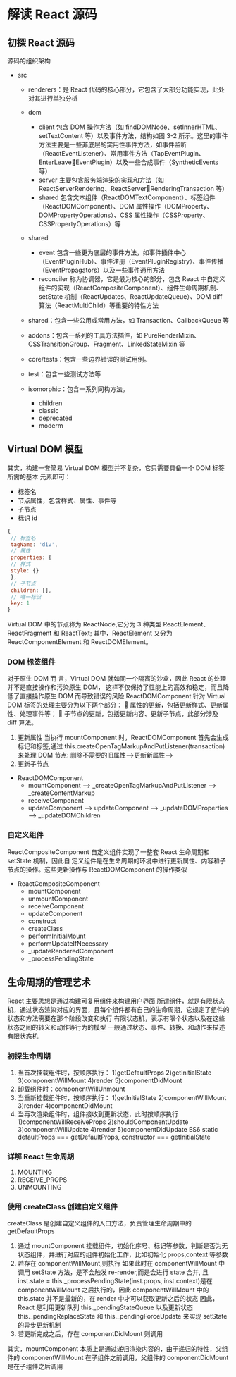 # 解读 React 源码

## 初探 React 源码

源码的组织架构

- src

  - renderers：是 React 代码的核心部分，它包含了大部分功能实现，此处对其进行单独分析

  - dom

    - client
      包含 DOM 操作方法（如 findDOMNode、setInnerHTML、setTextContent 等）以及事件方法，结构如图 3-2 所示。这里的事件方法主要是一些非底层的实用性事件方法，如事件监听（ReactEventListener）、常用事件方法（TapEventPlugin、EnterLeaveEventPlugin）以及一些合成事件（SyntheticEvents 等）
    - server
      主要包含服务端渲染的实现和方法（如 ReactServerRendering、ReactServerRenderingTransaction 等）
    - shared
      包含文本组件（ReactDOMTextComponent）、标签组件（ReactDOMComponent）、DOM 属性操作（DOMProperty、DOMPropertyOperations）、CSS 属性操作（CSSProperty、CSSPropertyOperations）等

  - shared

    - event
      包含一些更为底层的事件方法，如事件插件中心（EventPluginHub）、事件注册（EventPluginRegistry）、事件传播（EventPropagators）以及一些事件通用方法
    - reconciler
      称为协调器，它是最为核心的部分，包含 React 中自定义组件的实现（ReactCompositeComponent）、组件生命周期机制、setState 机制（ReactUpdates、ReactUpdateQueue）、DOM diff 算法（ReactMultiChild）等重要的特性方法

  - shared：包含一些公用或常用方法，如 Transaction、CallbackQueue 等
  - addons：包含一系列的工具方法插件，如 PureRenderMixin、CSSTransitionGroup、Fragment、LinkedStateMixin 等
  - core/tests：包含一些边界错误的测试用例。
  - test：包含一些测试方法等
  - isomorphic：包含一系列同构方法。

    - children
    - classic
    - deprecated
    - moderm

## Virtual DOM 模型

其实，构建一套简易 Virtual DOM 模型并不复杂，它只需要具备一个 DOM 标签所需的基本
元素即可：

- 标签名
- 节点属性，包含样式、属性、事件等
- 子节点
- 标识 id

```js
{
 // 标签名
 tagName: 'div',
 // 属性
 properties: {
 // 样式
 style: {}
 },
 // 子节点
 children: [],
 // 唯一标识
 key: 1
}
```

Virtual DOM 中的节点称为 ReactNode,它分为 3 种类型 ReactElement、ReactFragment 和 ReactText;
其中，ReactElement 又分为 ReactComponentElement 和 ReactDOMElement。

### DOM 标签组件

对于原生 DOM 而
言，Virtual DOM 就如同一个隔离的沙盒，因此 React 的处理并不是直接操作和污染原生 DOM，
这样不仅保持了性能上的高效和稳定，而且降低了直接操作原生 DOM 而导致错误的风险
ReactDOMComponent 针对 Virtual DOM 标签的处理主要分为以下两个部分：
 属性的更新，包括更新样式、更新属性、处理事件等；
 子节点的更新，包括更新内容、更新子节点，此部分涉及 diff 算法。

1. 更新属性
   当执行 mountComponent 时，ReactDOMComponent 首先会生成标记和标签,通过 this.createOpenTagMarkupAndPutListener(transaction)来处理 DOM 节点:
   删除不需要的旧属性-->更新新属性-->
2. 更新子节点

- ReactDOMComponent
  - mountComponent --> \_createOpenTagMarkupAndPutListener --> \_createContentMarkup
  - receiveComponent
  - updateComponent --> updateComponent --> \_updateDOMProperties --> \_updateDOMChildren

### 自定义组件

ReactCompositeComponent 自定义组件实现了一整套 React 生命周期和 setState 机制，因此自
定义组件是在生命周期的环境中进行更新属性、内容和子节点的操作。这些更新操作与
ReactDOMComponent 的操作类似

- ReactCompositeComponent
  - mountComponent
  - unmountComponent
  - receiveComponent
  - updateComponent
  - construct
  - createClass
  - performInitialMount
  - performUpdateIfNecessary
  - \_updateRenderedComponent
  - \_processPendingState

## 生命周期的管理艺术

React 主要思想是通过构建可复用组件来构建用户界面
所谓组件，就是有限状态机，通过状态渲染对应的界面，且每个组件都有自己的生命周期，它规定了组件的状态和方法需要在那个阶段改变和执行
有限状态机，表示有限个状态以及在这些状态之间的转义和动作等行为的模型
一般通过状态、事件、转换、和动作来描述有限状态机

### 初探生命周期

1. 当首次挂载组件时，按顺序执行：
   1)getDefaultProps
   2)getInitialState
   3)componentWillMount
   4)render
   5)componentDidMount
2. 卸载组件时：componentWillUnmount
3. 当重新挂载组件时，按顺序执行：
   1)getInitialState
   2)componentWillMount
   3)render
   4)componentDidMount
4. 当再次渲染组件时，组件接收到更新状态，此时按顺序执行
   1)componentWillReceiveProps
   2)shouldComponentUpdate
   3)componentWillUpdate
   4)render
   5)componentDidUpdate
   ES6 static defaultProps === getDefaultProps, constructor === getInitialState

### 详解 React 生命周期

1. MOUNTING
2. RECEIVE_PROPS
3. UNMOUNTING

### 使用 createClass 创建自定义组件

createClass 是创建自定义组件的入口方法，负责管理生命周期中的 getDefaultProps

1. 通过 mountComponent 挂载组件，初始化序号、标记等参数，判断是否为无状态组件，并进行对应的组件初始化工作，比如初始化 props,context 等参数
2. 若存在 componentWillMount,则执行
   如果此时在 componentWillMount 中调用 setState 方法，是不会触发 re-render,而是会进行 state 合并, 且 inst.state = this.\_processPendingState(inst.props, inst.context)是在 componentWillMount 之后执行的，因此 componentWillMount 中的 this.state 并不是最新的，在 render 中才可以获取更新之后的状态
   因此，React 是利用更新队列 this.\_pendingStateQueue 以及更新状态 this.\_pendingReplaceState 和 this.\_pendingForceUpdate 来实现 setState 的异步更新机制
3. 若更新完成之后，存在 componentDidMount 则调用

其实，mountComponent 本质上是通过递归渲染内容的，由于递归的特性，父组件的 componentWillMount 在子组件之前调用，父组件的 componentDidMount 是在子组件之后调用
